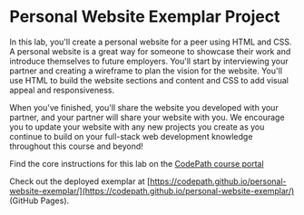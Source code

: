 # Personal Website Exemplar Project

In this lab, you'll create a personal website for a peer using HTML and CSS. A personal website is a great way for someone to showcase their work and introduce themselves to future employers. You'll start by interviewing your partner and creating a wireframe to plan the vision for the website. You'll use HTML to build the website sections and content and CSS to add visual appeal and responsiveness.

When you've finished, you'll share the website you developed with your partner, and your partner will share your website with you. We encourage you to update your website with any new projects you create as you continue to build on your full-stack web development knowledge throughout this course and beyond!

Find the core instructions for this lab on the [CodePath course portal](https://courses.codepath.org/courses/summer_internship_for_tech_excellence/unit/1#!lab)

Check out the deployed exemplar at [https://codepath.github.io/personal-website-exemplar/](https://codepath.github.io/personal-website-exemplar/) (GitHub Pages).
